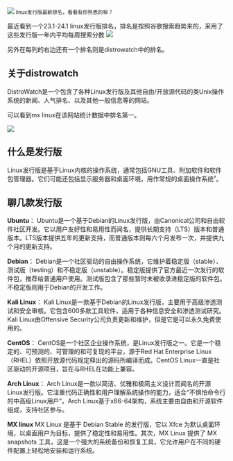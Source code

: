 <img src="/assets/image/240327-linux发行版最新排名-1.png" style="max-width: 70%; height: auto;">
<small>linux发行版最新排名，看看有你熟悉的嘛？</small>


最近看到一个23.1-24.1 linux发行版排名，排名是按照谷歌搜索趋势来的，采用了这些发行版一年内平均每周搜索分数
![](/assets/image/240327-linux发行版最新排名-1.png)

另外在每列的右边还有一个排名则是distrowatch中的排名。

## 关于distrowatch

DistroWatch是一个包含了各种Linux发行版及其他自由/开放源代码的类Unix操作系统的新闻、人气排名、以及其他一般信息等的网站。

可以看到mx linux在该网站统计数据中排名第一。

![](/assets/image/240327-linux发行版最新排名-2.png)

## 什么是发行版

Linux发行版是基于Linux内核的操作系统，通常包括GNU工具、附加软件和软件包管理器。它们可能还包括显示服务器和桌面环境，用作常规的桌面操作系统⁷。


## 聊几款发行版

**Ubuntu**：
Ubuntu是一个基于Debian的Linux发行版，由Canonical公司和自由软件社区开发。它以用户友好性和易用性而闻名，提供长期支持（LTS）版本和普通版本。LTS版本提供五年的更新支持，而普通版本则每六个月发布一次，并提供九个月的更新支持。

**Debian**：
Debian是一个社区驱动的自由操作系统，它维护着稳定版（stable）、测试版（testing）和不稳定版（unstable）。稳定版提供了官方最近一次发行的软件包，推荐给普通用户使用。测试版包含了那些暂时未被收录进稳定版的软件包。不稳定版则用于Debian的开发工作。

**Kali Linux**：
Kali Linux是一款基于Debian的Linux发行版，主要用于高级渗透测试和安全审核。它包含600多款工具软件，适用于各种信息安全和渗透测试研究。Kali Linux由Offensive Security公司负责更新和维护，但是它是可以永久免费使用的。

**CentOS**：
CentOS是一个社区企业操作系统，是Linux发行版之一。它是一个稳定的、可预测的、可管理的和可复现的平台，源于Red Hat Enterprise Linux（RHEL）依照开放源代码规定释出的源码所编译而成。CentOS Linux一直是社区驱动的开源项目，旨在与RHEL在功能上兼容。

**Arch Linux**：
Arch Linux是一款以简洁、优雅和极简主义设计而闻名的开源Linux发行版。它注重代码正确性和用户理解系统操作的能力，适合“不惧怕命令行的中高级Linux用户”。Arch Linux基于x86-64架构，系统主要由自由和开源软件组成，支持社区参与。

**MX linux**
MX Linux 是基于 Debian Stable 的发行版，它以 Xfce 为默认桌面环境，以桌面用户为目标，提供了稳定性和易用性。其次，MX Linux 提供了 MX snapshots 工具，这是一个强大的系统备份和恢复工具，它允许用户在不同的硬件配置上轻松地安装和运行系统。




